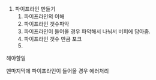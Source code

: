 1. 파이프라인 만들기
    1. 파이프라인의 이해
    2. 파이프라인 갯수파악
    3. 파이프라인이 들어올 경우 파악해서 나눠서 버퍼에 담아줌.
    4. 파이프라인 갯수 만큼 포크
    5. 

해야할일

맨마지막에 파이프라인이 들어올 경우 에러처리
